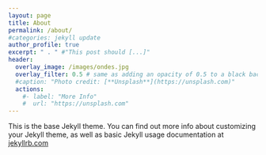 ```yaml
---
layout: page
title: About
permalink: /about/
#categories: jekyll update
author_profile: true
excerpt: " . " #"This post should [...]"
header:
  overlay_image: /images/ondes.jpg
  overlay_filter: 0.5 # same as adding an opacity of 0.5 to a black background
  #caption: "Photo credit: [**Unsplash**](https://unsplash.com)"
  actions:
    #- label: "More Info"
    #  url: "https://unsplash.com"
---
```


This is the base Jekyll theme. You can find out more info about customizing your Jekyll theme, as well as basic Jekyll usage documentation at [jekyllrb.com](https://jekyllrb.com/)
